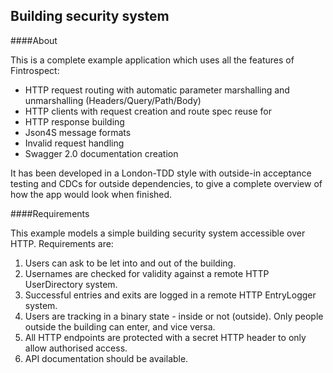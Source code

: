 Building security system
------------------------

####About

This is a complete example application which uses all the features of Fintrospect:
- HTTP request routing with automatic parameter marshalling and unmarshalling (Headers/Query/Path/Body)
- HTTP clients with request creation and route spec reuse for
- HTTP response building
- Json4S message formats
- Invalid request handling
- Swagger 2.0 documentation creation

It has been developed in a London-TDD style with outside-in acceptance testing and CDCs for outside dependencies,
to give a complete overview of how the app would look when finished.

####Requirements

This example models a simple building security system accessible over HTTP. Requirements are:

1. Users can ask to be let into and out of the building.
2. Usernames are checked for validity against a remote HTTP UserDirectory system.
3. Successful entries and exits are logged in a remote HTTP EntryLogger system.
4. Users are tracking in a binary state - inside or not (outside). Only people outside the building can enter, and vice versa.
5. All HTTP endpoints are protected with a secret HTTP header to only allow authorised access.
6. API documentation should be available.